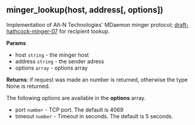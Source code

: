 ## minger_lookup(host, address[, options])
Implementation of Alt-N Technologies' MDaemon minger protocol; [draft-hathcock-minger-07](https://tools.ietf.org/html/draft-hathcock-minger-06) for recipient lookup.

**Params**

- host `string` - the minger host
- address `string` - the sender adress
- options `array` - options array

**Returns**: if request was made an number is returned, otherwise the type None is returned.

The following options are available in the **options** array.

- port `number` - TCP port. The default is 4069
- timeout `number` - Timeout in seconds. The default is 5 seconds.
